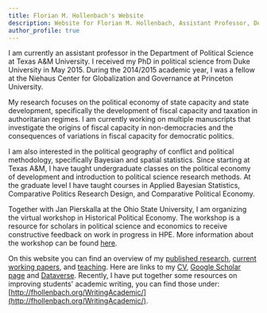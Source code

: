 ```yaml
---
title: Florian M. Hollenbach's Website
description: Website for Florian M. Hollenbach, Assistant Professor, Department of Political Science, Texas A&M University
author_profile: true
---
```


I am currently an assistant professor in the Department of Political Science at Texas A&M University. I received my PhD in political science from Duke University in May 2015. During the 2014/2015 academic year, I was a fellow at the Niehaus Center for Globalization and Governance at Princeton University.

My research focuses on the political economy of state capacity and state development, specifically the development of fiscal capacity and taxation in authoritarian regimes. I am currently working on multiple manuscripts that investigate the origins of fiscal capacity in non-democracies and the consequences of variations in fiscal capacity for democratic politics. 

I am also interested in the political geography of conflict and political methodology, specifically Bayesian and spatial statistics. Since starting at Texas A&M, I have taught undergraduate classes on the political economy of development and introduction to political science research methods. At the graduate level I have taught courses in Applied Bayesian Statistics, Comparative Politics Research Design, and Comparative Political Economy. 

Together with Jan Pierskalla at the Ohio State University, I am organizing the virtual workshop in Historical Political Economy. The workshop is a resource for scholars in political science and economics to receive constructive feedback on work in progress in HPE. More information about the workshop can be found [here](https://historicalpe.org/).

On this website you can find an overview of my [published research](pages/publications/), [current working papers](pages/workingPapers), and [teaching](pages/teaching). Here are links to my [CV](papers/CV_Hollenbach.pdf), [Google Scholar page](https://scholar.google.com/citations?user=1B4nx4oAAAAJ&hl=en) and [Dataverse](https://dataverse.harvard.edu/dataverse/fhollenbach). Recently, I have put together some resources on improving students' academic writing, you can find those under: [http://fhollenbach.org/WritingAcademic/](http://fhollenbach.org/WritingAcademic/).


